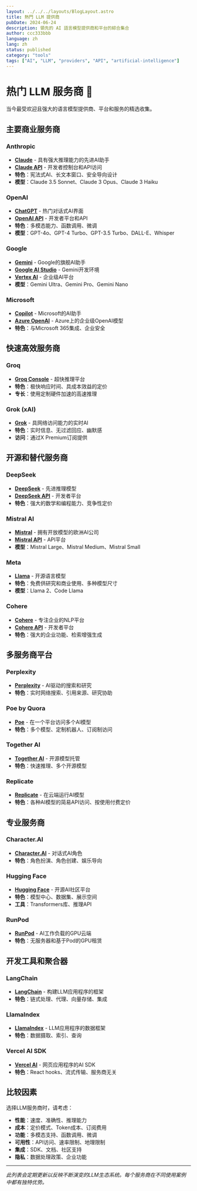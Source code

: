 ```yaml
---
layout: ../../../layouts/BlogLayout.astro
title: 熱門 LLM 提供商
pubDate: 2024-06-24
description: 領先的 AI 語言模型提供商和平台的綜合集合
author: ccc333bbb
language: zh
lang: zh
status: published
category: "tools"
tags: ["AI", "LLM", "providers", "API", "artificial-intelligence"]
---
```


# 热门 LLM 服务商 🤖

当今最受欢迎且强大的语言模型提供商、平台和服务的精选收集。

## 主要商业服务商

### Anthropic
- **[Claude](https://claude.ai/)** - 具有强大推理能力的先进AI助手
- **[Claude API](https://console.anthropic.com/)** - 开发者控制台和API访问
- **特色**：宪法式AI、长文本窗口、安全导向设计
- **模型**：Claude 3.5 Sonnet、Claude 3 Opus、Claude 3 Haiku

### OpenAI
- **[ChatGPT](https://chat.openai.com/)** - 热门对话式AI界面
- **[OpenAI API](https://platform.openai.com/)** - 开发者平台和API
- **特色**：多模态能力、函数调用、微调
- **模型**：GPT-4o、GPT-4 Turbo、GPT-3.5 Turbo、DALL-E、Whisper

### Google
- **[Gemini](https://gemini.google.com/)** - Google的旗舰AI助手
- **[Google AI Studio](https://makersuite.google.com/)** - Gemini开发环境
- **[Vertex AI](https://cloud.google.com/vertex-ai)** - 企业级AI平台
- **模型**：Gemini Ultra、Gemini Pro、Gemini Nano

### Microsoft
- **[Copilot](https://copilot.microsoft.com/)** - Microsoft的AI助手
- **[Azure OpenAI](https://azure.microsoft.com/en-us/products/ai-services/openai-service)** - Azure上的企业级OpenAI模型
- **特色**：与Microsoft 365集成、企业安全

## 快速高效服务商

### Groq
- **[Groq Console](https://console.groq.com/)** - 超快推理平台
- **特色**：极快响应时间、具成本效益的定价
- **专长**：使用定制硬件加速的高速推理

### Grok (xAI)
- **[Grok](https://grok.x.ai/)** - 具网络访问能力的实时AI
- **特色**：实时信息、无过滤回应、幽默感
- **访问**：通过X Premium订阅提供

## 开源和替代服务商

### DeepSeek
- **[DeepSeek](https://www.deepseek.com/)** - 先进推理模型
- **[DeepSeek API](https://platform.deepseek.com/)** - 开发者平台
- **特色**：强大的数学和编程能力、竞争性定价

### Mistral AI
- **[Mistral](https://mistral.ai/)** - 拥有开放模型的欧洲AI公司
- **[Mistral API](https://console.mistral.ai/)** - API平台
- **模型**：Mistral Large、Mistral Medium、Mistral Small

### Meta
- **[Llama](https://llama.meta.com/)** - 开源语言模型
- **特色**：免费供研究和商业使用、多种模型尺寸
- **模型**：Llama 2、Code Llama

### Cohere
- **[Cohere](https://cohere.com/)** - 专注企业的NLP平台
- **[Cohere API](https://dashboard.cohere.com/)** - 开发者平台
- **特色**：强大的企业功能、检索增强生成

## 多服务商平台

### Perplexity
- **[Perplexity](https://www.perplexity.ai/)** - AI驱动的搜索和研究
- **特色**：实时网络搜索、引用来源、研究协助

### Poe by Quora
- **[Poe](https://poe.com/)** - 在一个平台访问多个AI模型
- **特色**：多个模型、定制机器人、订阅制访问

### Together AI
- **[Together AI](https://www.together.ai/)** - 开源模型托管
- **特色**：快速推理、多个开源模型

### Replicate
- **[Replicate](https://replicate.com/)** - 在云端运行AI模型
- **特色**：各种AI模型的简易API访问、按使用付费定价

## 专业服务商

### Character.AI
- **[Character.AI](https://character.ai/)** - 对话式AI角色
- **特色**：角色扮演、角色创建、娱乐导向

### Hugging Face
- **[Hugging Face](https://huggingface.co/)** - 开源AI社区平台
- **特色**：模型中心、数据集、展示空间
- **工具**：Transformers库、推理API

### RunPod
- **[RunPod](https://www.runpod.io/)** - AI工作负载的GPU云端
- **特色**：无服务器和基于Pod的GPU租赁

## 开发工具和聚合器

### LangChain
- **[LangChain](https://langchain.com/)** - 构建LLM应用程序的框架
- **特色**：链式处理、代理、向量存储、集成

### LlamaIndex
- **[LlamaIndex](https://www.llamaindex.ai/)** - LLM应用程序的数据框架
- **特色**：数据摄取、索引、查询

### Vercel AI SDK
- **[Vercel AI](https://sdk.vercel.ai/)** - 网页应用程序的AI SDK
- **特色**：React hooks、流式传输、服务商无关

## 比较因素

选择LLM服务商时，请考虑：

- **性能**：速度、准确性、推理能力
- **成本**：定价模式、Token成本、订阅费用
- **功能**：多模态支持、函数调用、微调
- **可用性**：API访问、速率限制、地理限制
- **集成**：SDK、文档、社区支持
- **隐私**：数据处理政策、企业功能

---

*此列表会定期更新以反映不断演变的LLM生态系统。每个服务商在不同使用案例中都有独特优势。*